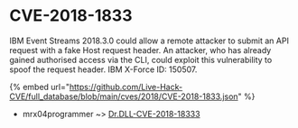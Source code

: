 # CVE-2018-1833

IBM Event Streams 2018.3.0 could allow a remote attacker to submit an API request with a fake Host request header. An attacker, who has already gained authorised access via the CLI, could exploit this vulnerability to spoof the request header. IBM X-Force ID: 150507.

{% embed url="https://github.com/Live-Hack-CVE/full_database/blob/main/cves/2018/CVE-2018-1833.json" %}


* mrx04programmer ~> [Dr.DLL-CVE-2018-18333](https://www.alice-snow.ru/2018/database/cve-2018-1833/dr.dll-cve-2018-18333-mrx04programmer)
